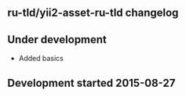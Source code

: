 ru-tld/yii2-asset-ru-tld changelog
----------------------------------

## Under development

- Added basics

## Development started 2015-08-27


